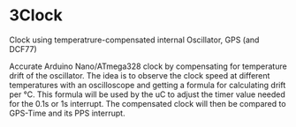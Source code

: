 # 3Clock
Clock using temperatrure-compensated internal Oscillator, GPS (and DCF77)  

Accurate Arduino Nano/ATmega328 clock by compensating for temperature drift of the oscillator. The idea is to observe the clock speed at different temperatures with an oscilloscope and getting a formula for calculating drift per °C. This formula will be used by the uC to adjust the timer value needed for the 0.1s or 1s interrupt. The compensated clock will then be compared to GPS-Time and its PPS interrupt.
